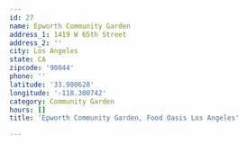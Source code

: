 ```yaml
---
id: 27
name: Epworth Community Garden
address_1: 1419 W 65th Street
address_2: ''
city: Los Angeles
state: CA
zipcode: '90044'
phone: ''
latitude: '33.980628'
longitude: '-118.300742'
category: Community Garden
hours: []
title: 'Epworth Community Garden, Food Oasis Los Angeles'

---
```

